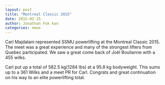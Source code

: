 ```yaml
---
layout: post
title: "Montreal Classic 2015"
date: 2015-02-15
author: Jonathan Fok kan
categories: news
---
```

Carl Majdalani represented SSMU powerlifting at the Montreal Classic 2015.
The meet was a great experience and many of the strongest lifters from Quebec participated.
We saw a great come back of Joël Boulianne with a 455 wilks.

Carl put up a total of 582.5 kg(1284 lbs) at a 95.8 kg bodyweight.
This sums up to a 361 Wilks and a meet PR for Carl. Congrats and
great continuation on his way to an elite powerlifting total.